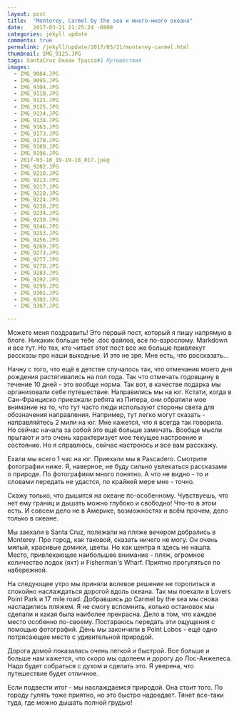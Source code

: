 ```yaml
---
layout: post
title:  "Monterey, Carmel by the sea и много-много океана"
date:   2017-03-21 21:25:24 -0800
categories: jekyll update
comments: true
permalink: /jekyll/update/2017/03/21/monterey-carmel.html
thumbnail: IMG_9125.JPG
tags: SantaCruz Океан Трасса#1 Путешествия
images:
  - IMG_9084.JPG
  - IMG_9095.JPG
  - IMG_9104.JPG
  - IMG_9118.JPG
  - IMG_9121.JPG
  - IMG_9125.JPG
  - IMG_9134.JPG
  - IMG_9138.JPG
  - IMG_9163.JPG
  - IMG_9173.JPG
  - IMG_9178.JPG
  - IMG_9189.JPG
  - IMG_9196.JPG
  - 2017-03-18_19-19-18_817.jpeg
  - IMG_9202.JPG
  - IMG_9210.JPG
  - IMG_9213.JPG
  - IMG_9217.JPG
  - IMG_9220.JPG
  - IMG_9224.JPG
  - IMG_9230.JPG
  - IMG_9234.JPG
  - IMG_9239.JPG
  - IMG_9246.JPG
  - IMG_9253.JPG
  - IMG_9256.JPG
  - IMG_9269.JPG
  - IMG_9273.JPG
  - IMG_9277.JPG
  - IMG_9278.JPG
  - IMG_9283.JPG
  - IMG_9292.JPG
  - IMG_9299.JPG
  - IMG_9301.JPG
  - IMG_9302.JPG
  - IMG_9307.JPG

---
```


Можете меня поздравить! Это первый пост, который я пишу напрямую в блоге. Никаких больше тебе .doc файлов, все по-взрослому. Markdown и все тут.
Но тех, кто читает этот пост все же больше привлекут рассказы про наши выходные. И это не зря. Мне есть, что рассказать...
<!--separate-->

Начну с того, что ещё в детстве случалось так, что отмечания моего дня рождения растягивались на пол года. Так что отмечать годовщину в течение 10 дней - это вообще норма.
Так вот, в качестве подарка мы организовали себе путешествие. Направились мы на юг. Кстати, когда в Сан-Франциско приезжали ребята из Питера, они обратили мое внимание на то, что тут часто люди используют стороны света для обозначения направления. Например, тут легко могут сказать - направляйтесь 2 мили на юг. Мне кажется, что я всегда так говорила. Но сейчас начала за собой это ещё больше замечать.
Вообще мысли прыгают и это очень характеризует мое текущее настроение и состояние. Но я справлюсь, сейчас настроюсь и все вам расскажу.

Ехали мы всего 1 час на юг. Приехали мы в Pascadero. Смотрите фотографии ниже. Я, наверное, не буду сильно увлекаться рассказами о природе. По фотографиям много понятно. А что не видно - то и словами передать не удастся, по крайней мере мне - точно.

Скажу только, что дышится на океане по-особенному. Чувствуешь, что нет ему границ и дышать можно глубоко и свободно! Что-то в этом есть. И совсем дело не в Америке, возможностях и всём прочем, дело только в океане.

Мы заехали в Santa Cruz, полежали на пляже вечером добрались в Monterey. Про город, как таковой, сказать ничего не могу. Он очень милый, красивые домики, цветы. Но как центра я здесь не нашла. Место, привлекающее наибольшее внимание - пляж, огромное количество лодок (яхт) и Fisherman's Wharf. Приятно прогуляться по набережной.

На следующее утро мы приняли волевое решение не торопиться и спокойно наслаждаться дорогой вдоль океана. Так мы поехали в Lovers Point Park и 17 mile road. Добравшись до Carmel by the sea мы снова насладились пляжем. Я не смогу вспомнить, колько остановок мы сделали и какая была наиболее прекрасна. Дело в том, что каждое место особенно по-своему. Постараюсь передать эти ощущения с помощью фотографий.
День мы закончили в Point Lobos - ещё одно потрясающее место с удивительной природой.

Дорога домой показалась очень легкой и быстрой. Все больше и больше нам кажется, что скоро мы одолеем и дорогу до Лос-Анжелеса. Надо будет собраться с духом и сделать это. Я уверена, что путешествие будет отличное.

Если подвести итог - мы наслаждаемся природой. Она стоит того. По городу гулять тоже приятно, но это быстро надоедает. Тянет все-таки туда, где можно дышать полной грудью!